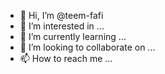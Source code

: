 - 👋 Hi, I’m @teem-fafi
- 👀 I’m interested in ...
- 🌱 I’m currently learning ...
- 💞️ I’m looking to collaborate on ...
- 📫 How to reach me ...

<!---
teem-fafi/teem-fafi is a ✨ special ✨ repository because its `README.md` (this file) appears on your GitHub profile.
You can click the Preview link to take a look at your changes.
--->

